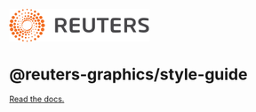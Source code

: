 ![](../../badge.svg)

# @reuters-graphics/style-guide

[Read the docs.](https://reuters-graphics.github.io/style/)
